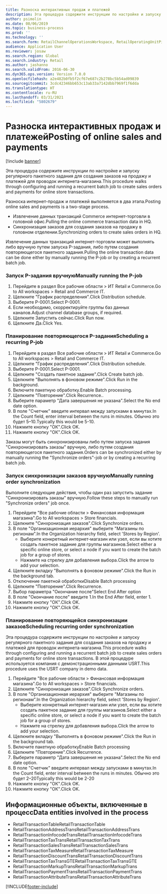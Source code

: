 ```yaml
---
title: Разноска интерактивных продаж и платежей
description: Эта процедура содержите инструкции по настройке и запуску регулярного пакетного задания для создания заказов на продажу и платежей для проводок интернета-магазина.
author: psimolin
ms.date: 08/06/2019
ms.topic: business-process
ms.prod: ''
ms.technology: ''
ms.search.form: RetailChannelOperationsWorkspace, RetailOperatingUnitPicker, SysRecurrence
audience: Application User
ms.reviewer: josaw
ms.search.region: Global
ms.search.industry: Retail
ms.author: jashanno
ms.search.validFrom: 2016-06-30
ms.dyn365.ops.version: Version 7.0.0
ms.openlocfilehash: a2e482b0fb5f2cf67e687c2b278bc5b54ad09839
ms.sourcegitcommit: 3cdc42346bb653c13ab33a7142dbb7969f1f6dda
ms.translationtype: HT
ms.contentlocale: ru-RU
ms.lasthandoff: 03/31/2021
ms.locfileid: "5802679"
---
```

# <a name="posting-of-online-sales-and-payments"></a><span data-ttu-id="582e6-103">Разноска интерактивных продаж и платежей</span><span class="sxs-lookup"><span data-stu-id="582e6-103">Posting of online sales and payments</span></span>

[!include [banner](../includes/banner.md)]

<span data-ttu-id="582e6-104">Эта процедура содержите инструкции по настройке и запуску регулярного пакетного задания для создания заказов на продажу и платежей для проводок интернета-магазина.</span><span class="sxs-lookup"><span data-stu-id="582e6-104">This procedure walks through configuring and running a recurrent batch job to create sales orders and payments for online store transactions.</span></span>

<span data-ttu-id="582e6-105">Разноска интернет-продаж и платежей выполняется в два этапа.</span><span class="sxs-lookup"><span data-stu-id="582e6-105">Posting online sales and payments is a two-stage process.</span></span>

- <span data-ttu-id="582e6-106">Извлечение данных транзакций Commerce интернет-торговли в головной офис.</span><span class="sxs-lookup"><span data-stu-id="582e6-106">Pulling the online commerce transaction data in HQ.</span></span>
- <span data-ttu-id="582e6-107">Синхронизация заказов для создания заказов на продажу в головном отделении.</span><span class="sxs-lookup"><span data-stu-id="582e6-107">Synchronizing orders to create sales orders in HQ.</span></span>

<span data-ttu-id="582e6-108">Извлечение данных транзакций интернет-торговли может выполнять либо вручную путем запуска P-задания, либо путем создания повторяющегося пакетного задания.</span><span class="sxs-lookup"><span data-stu-id="582e6-108">Pulling the online transaction data can be done either by manually running the P-job or by creating a recurrent batch job.</span></span>

### <a name="manually-running-the-p-job"></a><span data-ttu-id="582e6-109">Запуск P-задания вручную</span><span class="sxs-lookup"><span data-stu-id="582e6-109">Manually running the P-job</span></span>

1. <span data-ttu-id="582e6-110">Перейдите в раздел Все рабочие области > ИТ Retail и Commerce.</span><span class="sxs-lookup"><span data-stu-id="582e6-110">Go to All workspaces > Retail and Commerce IT.</span></span>
2. <span data-ttu-id="582e6-111">Щелкните "График распределения".</span><span class="sxs-lookup"><span data-stu-id="582e6-111">Click Distribution schedule.</span></span>
3. <span data-ttu-id="582e6-112">Выберите P-0001.</span><span class="sxs-lookup"><span data-stu-id="582e6-112">Select P-0001.</span></span>
4. <span data-ttu-id="582e6-113">Если необходимо, скорректируйте группы баз данных каналов.</span><span class="sxs-lookup"><span data-stu-id="582e6-113">Adjust channel database groups, if required.</span></span>
5. <span data-ttu-id="582e6-114">Щелкните Запустить сейчас.</span><span class="sxs-lookup"><span data-stu-id="582e6-114">Click Run now.</span></span>
6. <span data-ttu-id="582e6-115">Щелкните Да.</span><span class="sxs-lookup"><span data-stu-id="582e6-115">Click Yes.</span></span>

### <a name="scheduling-a-recurring-p-job"></a><span data-ttu-id="582e6-116">Планирование повторяющегося P-задания</span><span class="sxs-lookup"><span data-stu-id="582e6-116">Scheduling a recurring P-job</span></span>

1. <span data-ttu-id="582e6-117">Перейдите в раздел Все рабочие области > ИТ Retail и Commerce.</span><span class="sxs-lookup"><span data-stu-id="582e6-117">Go to All workspaces > Retail and Commerce IT.</span></span>
2. <span data-ttu-id="582e6-118">Щелкните "График распределения".</span><span class="sxs-lookup"><span data-stu-id="582e6-118">Click Distribution schedule.</span></span>
3. <span data-ttu-id="582e6-119">Выберите P-0001.</span><span class="sxs-lookup"><span data-stu-id="582e6-119">Select P-0001.</span></span>
4. <span data-ttu-id="582e6-120">Щелкните "Создать пакетное задание".</span><span class="sxs-lookup"><span data-stu-id="582e6-120">Click Create batch job.</span></span>
5. <span data-ttu-id="582e6-121">Щелкните "Выполнять в фоновом режиме".</span><span class="sxs-lookup"><span data-stu-id="582e6-121">Click Run in the background.</span></span>
5. <span data-ttu-id="582e6-122">Включите пакетную обработку.</span><span class="sxs-lookup"><span data-stu-id="582e6-122">Enable Batch processing.</span></span>
6. <span data-ttu-id="582e6-123">Щелкните "Повторение".</span><span class="sxs-lookup"><span data-stu-id="582e6-123">Click Recurrence..</span></span>
7. <span data-ttu-id="582e6-124">Выберите параметр "Дата завершения не указана".</span><span class="sxs-lookup"><span data-stu-id="582e6-124">Select the No end date option.</span></span>
8. <span data-ttu-id="582e6-125">В поле "Счетчик" введите интервал между запусками в минутах.</span><span class="sxs-lookup"><span data-stu-id="582e6-125">In the Count field, enter interval between the runs in minutes.</span></span> <span data-ttu-id="582e6-126">Обычно это будет 5–10.</span><span class="sxs-lookup"><span data-stu-id="582e6-126">Typically this would be 5-10.</span></span>
9. <span data-ttu-id="582e6-127">Нажмите кнопку "OК".</span><span class="sxs-lookup"><span data-stu-id="582e6-127">Click OK.</span></span>
10. <span data-ttu-id="582e6-128">Нажмите кнопку "OК".</span><span class="sxs-lookup"><span data-stu-id="582e6-128">Click OK.</span></span>

<span data-ttu-id="582e6-129">Заказы могут быть синхронизированы либо путем запуска задания "Синхронизировать заказы" вручную, либо путем создания повторяющегося пакетного задания.</span><span class="sxs-lookup"><span data-stu-id="582e6-129">Orders can be synchronized either by manually running the "Synchronize orders"-job or by creating a recurring batch job.</span></span>

### <a name="manually-running-order-synchronization"></a><span data-ttu-id="582e6-130">Запуск синхронизации заказов вручную</span><span class="sxs-lookup"><span data-stu-id="582e6-130">Manually running order synchronization</span></span> 

<span data-ttu-id="582e6-131">Выполните следующие действия, чтобы один раз запустить задание "Синхронизировать заказы" вручную.</span><span class="sxs-lookup"><span data-stu-id="582e6-131">Follow these steps to manually run "Synchronize orders" job once.</span></span>

1. <span data-ttu-id="582e6-132">Перейдите "Все рабочие области > Финансовая информация магазина".</span><span class="sxs-lookup"><span data-stu-id="582e6-132">Go to All workspaces > Store financials.</span></span>
2. <span data-ttu-id="582e6-133">Щелкните "Синхронизация заказов".</span><span class="sxs-lookup"><span data-stu-id="582e6-133">Click Synchronize orders.</span></span>
3. <span data-ttu-id="582e6-134">В поле "Организационная иерархия" выберите "Магазины по регионам".</span><span class="sxs-lookup"><span data-stu-id="582e6-134">In the Organization hierarchy field, select 'Stores by Region'.</span></span>
    * <span data-ttu-id="582e6-135">Выберите конкретный интернет-магазин или узел, если вы хотите создать пакетное задание для группы магазинов.</span><span class="sxs-lookup"><span data-stu-id="582e6-135">Select either a specific online store, or select a node if you want to create the batch job for a group of stores.</span></span>  
    * <span data-ttu-id="582e6-136">Нажмите на стрелку для добавления выбора.</span><span class="sxs-lookup"><span data-stu-id="582e6-136">Click the arrow to add your selection.</span></span>  
4. <span data-ttu-id="582e6-137">Щелкните вкладку "Выполнять в фоновом режиме".</span><span class="sxs-lookup"><span data-stu-id="582e6-137">Click the Run in the background tab.</span></span>
5. <span data-ttu-id="582e6-138">Отключение пакетной обработки</span><span class="sxs-lookup"><span data-stu-id="582e6-138">Disable Batch processing</span></span>
6. <span data-ttu-id="582e6-139">Щелкните "Повторение".</span><span class="sxs-lookup"><span data-stu-id="582e6-139">Click Recurrence.</span></span>
7. <span data-ttu-id="582e6-140">Выбор параметра "Окончание после"</span><span class="sxs-lookup"><span data-stu-id="582e6-140">Select End After option</span></span>
8. <span data-ttu-id="582e6-141">В поле "Окончание после" введите 1.</span><span class="sxs-lookup"><span data-stu-id="582e6-141">In the End After field, enter 1.</span></span>
9. <span data-ttu-id="582e6-142">Нажмите кнопку "OК".</span><span class="sxs-lookup"><span data-stu-id="582e6-142">Click OK.</span></span>
10. <span data-ttu-id="582e6-143">Нажмите кнопку "OК".</span><span class="sxs-lookup"><span data-stu-id="582e6-143">Click OK.</span></span>

### <a name="scheduling-recurring-order-synchronization"></a><span data-ttu-id="582e6-144">Планирование повторяющейся синхронизации заказов</span><span class="sxs-lookup"><span data-stu-id="582e6-144">Scheduling recurring order synchronization</span></span>

<span data-ttu-id="582e6-145">Эта процедура содержите инструкции по настройке и запуску регулярного пакетного задания для создания заказов на продажу и платежей для проводок интернета-магазина.</span><span class="sxs-lookup"><span data-stu-id="582e6-145">This procedure walks through configuring and running a recurrent batch job to create sales orders and payments for online store transactions.</span></span> <span data-ttu-id="582e6-146">В этой процедуре используется компания с демонстрационными данными USRT.</span><span class="sxs-lookup"><span data-stu-id="582e6-146">This procedure uses the USRT company in demo data.</span></span>

1. <span data-ttu-id="582e6-147">Перейдите "Все рабочие области > Финансовая информация магазина".</span><span class="sxs-lookup"><span data-stu-id="582e6-147">Go to All workspaces > Store financials.</span></span>
2. <span data-ttu-id="582e6-148">Щелкните "Синхронизация заказов".</span><span class="sxs-lookup"><span data-stu-id="582e6-148">Click Synchronize orders.</span></span>
3. <span data-ttu-id="582e6-149">В поле "Организационная иерархия" выберите "Магазины по регионам".</span><span class="sxs-lookup"><span data-stu-id="582e6-149">In the Organization hierarchy field, select 'Stores by Region'.</span></span>
    * <span data-ttu-id="582e6-150">Выберите конкретный интернет-магазин или узел, если вы хотите создать пакетное задание для группы магазинов.</span><span class="sxs-lookup"><span data-stu-id="582e6-150">Select either a specific online store, or select a node if you want to create the batch job for a group of stores.</span></span>  
    * <span data-ttu-id="582e6-151">Нажмите на стрелку для добавления выбора.</span><span class="sxs-lookup"><span data-stu-id="582e6-151">Click the arrow to add your selection.</span></span>  
4. <span data-ttu-id="582e6-152">Щелкните вкладку "Выполнять в фоновом режиме".</span><span class="sxs-lookup"><span data-stu-id="582e6-152">Click the Run in the background tab.</span></span>
5. <span data-ttu-id="582e6-153">Включите пакетную обработку</span><span class="sxs-lookup"><span data-stu-id="582e6-153">Enable Batch processing</span></span>
6. <span data-ttu-id="582e6-154">Щелкните "Повторение".</span><span class="sxs-lookup"><span data-stu-id="582e6-154">Click Recurrence.</span></span>
7. <span data-ttu-id="582e6-155">Выберите параметр "Дата завершения не указана".</span><span class="sxs-lookup"><span data-stu-id="582e6-155">Select the No end date option.</span></span>
8. <span data-ttu-id="582e6-156">В поле "Счетчик" введите интервал между запусками в минутах.</span><span class="sxs-lookup"><span data-stu-id="582e6-156">In the Count field, enter interval between the runs in minutes.</span></span> <span data-ttu-id="582e6-157">Обычно это будет 2–20</span><span class="sxs-lookup"><span data-stu-id="582e6-157">Typically this would be 2-20</span></span>
9. <span data-ttu-id="582e6-158">Нажмите кнопку "OК".</span><span class="sxs-lookup"><span data-stu-id="582e6-158">Click OK.</span></span>
10. <span data-ttu-id="582e6-159">Нажмите кнопку "OК".</span><span class="sxs-lookup"><span data-stu-id="582e6-159">Click OK.</span></span>

## <a name="data-entities-involved-in-the-process"></a><span data-ttu-id="582e6-160">Информационные объекты, включенные в процесс</span><span class="sxs-lookup"><span data-stu-id="582e6-160">Data entities involved in the process</span></span>

- <span data-ttu-id="582e6-161">RetailTransactionTable</span><span class="sxs-lookup"><span data-stu-id="582e6-161">RetailTransactionTable</span></span>
- <span data-ttu-id="582e6-162">RetailTransactionAddressTrans</span><span class="sxs-lookup"><span data-stu-id="582e6-162">RetailTransactionAddressTrans</span></span>
- <span data-ttu-id="582e6-163">RetailTransactionInfocodeTrans</span><span class="sxs-lookup"><span data-stu-id="582e6-163">RetailTransactionInfocodeTrans</span></span>
- <span data-ttu-id="582e6-164">RetailTransactionTaxTrans</span><span class="sxs-lookup"><span data-stu-id="582e6-164">RetailTransactionTaxTrans</span></span>
- <span data-ttu-id="582e6-165">RetailTransactionSalesTrans</span><span class="sxs-lookup"><span data-stu-id="582e6-165">RetailTransactionSalesTrans</span></span>
- <span data-ttu-id="582e6-166">RetailTransactionTaxMeasure</span><span class="sxs-lookup"><span data-stu-id="582e6-166">RetailTransactionTaxMeasure</span></span>
- <span data-ttu-id="582e6-167">RetailTransactionDiscountTrans</span><span class="sxs-lookup"><span data-stu-id="582e6-167">RetailTransactionDiscountTrans</span></span>
- <span data-ttu-id="582e6-168">RetailTransactionTaxTransGTE</span><span class="sxs-lookup"><span data-stu-id="582e6-168">RetailTransactionTaxTransGTE</span></span>
- <span data-ttu-id="582e6-169">RetailTransactionMarkupTrans</span><span class="sxs-lookup"><span data-stu-id="582e6-169">RetailTransactionMarkupTrans</span></span>
- <span data-ttu-id="582e6-170">RetailTransactionPaymentTrans</span><span class="sxs-lookup"><span data-stu-id="582e6-170">RetailTransactionPaymentTrans</span></span>
- <span data-ttu-id="582e6-171">RetailTransactionAttributeTrans</span><span class="sxs-lookup"><span data-stu-id="582e6-171">RetailTransactionAttributeTrans</span></span>


[!INCLUDE[footer-include](../../includes/footer-banner.md)]